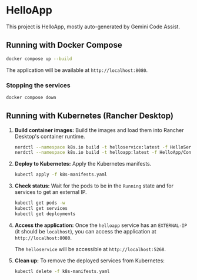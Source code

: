 # HelloApp

This project is HelloApp, mostly auto-generated by Gemini Code Assist.

## Running with Docker Compose

```bash
docker compose up --build
```

The application will be available at `http://localhost:8080`.

### Stopping the services

```bash
docker compose down
```

## Running with Kubernetes (Rancher Desktop)

1. **Build container images:**
    Build the images and load them into Rancher Desktop's container runtime.

    ```bash
    nerdctl --namespace k8s.io build -t helloservice:latest -f HelloService/Containerfile .
    nerdctl --namespace k8s.io build -t helloapp:latest -f HelloApp/Containerfile .
    ```

1. **Deploy to Kubernetes:**
    Apply the Kubernetes manifests.

    ```bash
    kubectl apply -f k8s-manifests.yaml
    ```

1. **Check status:**
    Wait for the pods to be in the `Running` state and for services to get an external IP.

    ```bash
    kubectl get pods -w
    kubectl get services
    kubectl get deployments
    ```

1. **Access the application:**
    Once the `helloapp` service has an `EXTERNAL-IP` (it should be `localhost`), you can access the application at `http://localhost:8080`.

    The `helloservice` will be accessible at `http://localhost:5268`.

1. **Clean up:**
    To remove the deployed services from Kubernetes:

    ```bash
    kubectl delete -f k8s-manifests.yaml
    ```
